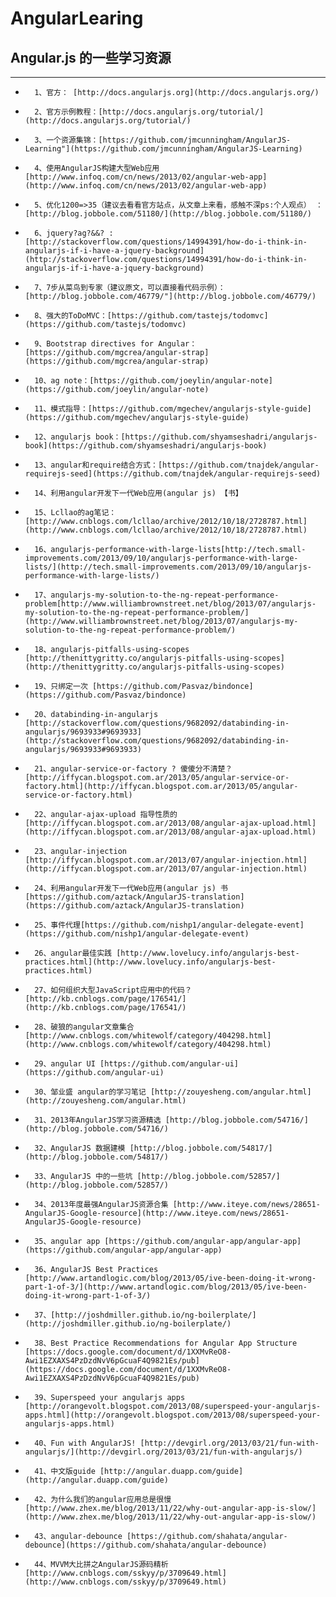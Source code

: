AngularLearing
==============

## Angular.js 的一些学习资源 ##
--------------
*		1、官方： [http://docs.angularjs.org](http://docs.angularjs.org/)
*		2、官方示例教程：[http://docs.angularjs.org/tutorial/](http://docs.angularjs.org/tutorial/)
*		3、一个资源集锦：[https://github.com/jmcunningham/AngularJS-Learning"](https://github.com/jmcunningham/AngularJS-Learning)
*		4、使用AngularJS构建大型Web应用[http://www.infoq.com/cn/news/2013/02/angular-web-app](http://www.infoq.com/cn/news/2013/02/angular-web-app)
*		5、优化1200=>35（建议去看看官方站点，从文章上来看，感触不深ps:个人观点） ：[http://blog.jobbole.com/51180/](http://blog.jobbole.com/51180/)
*		6、jquery?ag?&&? : [http://stackoverflow.com/questions/14994391/how-do-i-think-in-angularjs-if-i-have-a-jquery-background](http://stackoverflow.com/questions/14994391/how-do-i-think-in-angularjs-if-i-have-a-jquery-background)
*		7、7步从菜鸟到专家（建议原文，可以直接看代码示例）：[http://blog.jobbole.com/46779/"](http://blog.jobbole.com/46779/)
*		8、强大的ToDoMVC：[https://github.com/tastejs/todomvc](https://github.com/tastejs/todomvc)
*		9、Bootstrap directives for Angular：[https://github.com/mgcrea/angular-strap](https://github.com/mgcrea/angular-strap)
*		10、ag note：[https://github.com/joeylin/angular-note](https://github.com/joeylin/angular-note)
*		11、模式指导：[https://github.com/mgechev/angularjs-style-guide](https://github.com/mgechev/angularjs-style-guide)
*		12、angularjs book：[https://github.com/shyamseshadri/angularjs-book](https://github.com/shyamseshadri/angularjs-book)
*		13、angular和require结合方式：[https://github.com/tnajdek/angular-requirejs-seed](https://github.com/tnajdek/angular-requirejs-seed)
*		14、利用angular开发下一代Web应用(angular js) 【书】
*		15、Lcllao的ag笔记：[http://www.cnblogs.com/lcllao/archive/2012/10/18/2728787.html](http://www.cnblogs.com/lcllao/archive/2012/10/18/2728787.html)
*		16、angularjs-performance-with-large-lists[http://tech.small-improvements.com/2013/09/10/angularjs-performance-with-large-lists/](http://tech.small-improvements.com/2013/09/10/angularjs-performance-with-large-lists/)
*		17、angularjs-my-solution-to-the-ng-repeat-performance-problem[http://www.williambrownstreet.net/blog/2013/07/angularjs-my-solution-to-the-ng-repeat-performance-problem/](http://www.williambrownstreet.net/blog/2013/07/angularjs-my-solution-to-the-ng-repeat-performance-problem/)
*		18、angularjs-pitfalls-using-scopes [http://thenittygritty.co/angularjs-pitfalls-using-scopes](http://thenittygritty.co/angularjs-pitfalls-using-scopes)
*		19、只绑定一次 [https://github.com/Pasvaz/bindonce](https://github.com/Pasvaz/bindonce)
*		20、databinding-in-angularjs [http://stackoverflow.com/questions/9682092/databinding-in-angularjs/9693933#9693933](http://stackoverflow.com/questions/9682092/databinding-in-angularjs/9693933#9693933)
*		21、angular-service-or-factory ? 傻傻分不清楚？[http://iffycan.blogspot.com.ar/2013/05/angular-service-or-factory.html](http://iffycan.blogspot.com.ar/2013/05/angular-service-or-factory.html)
*		22、angular-ajax-upload 指导性质的[http://iffycan.blogspot.com.ar/2013/08/angular-ajax-upload.html](http://iffycan.blogspot.com.ar/2013/08/angular-ajax-upload.html)
*		23、angular-injection [http://iffycan.blogspot.com.ar/2013/07/angular-injection.html](http://iffycan.blogspot.com.ar/2013/07/angular-injection.html)
*		24、利用angular开发下一代Web应用(angular js) 书[https://github.com/aztack/AngularJS-translation](https://github.com/aztack/AngularJS-translation)
*		25、事件代理[https://github.com/nishp1/angular-delegate-event](https://github.com/nishp1/angular-delegate-event)
*		26、angular最佳实践 [http://www.lovelucy.info/angularjs-best-practices.html](http://www.lovelucy.info/angularjs-best-practices.html)
*		27、如何组织大型JavaScript应用中的代码？[http://kb.cnblogs.com/page/176541/](http://kb.cnblogs.com/page/176541/)
*		28、破狼的angular文章集合 [http://www.cnblogs.com/whitewolf/category/404298.html](http://www.cnblogs.com/whitewolf/category/404298.html)
*		29、angular UI [https://github.com/angular-ui](https://github.com/angular-ui)
*		30、邹业盛 angular的学习笔记 [http://zouyesheng.com/angular.html](http://zouyesheng.com/angular.html)
*		31、2013年AngularJS学习资源精选 [http://blog.jobbole.com/54716/](http://blog.jobbole.com/54716/)
*		32、AngularJS 数据建模 [http://blog.jobbole.com/54817/](http://blog.jobbole.com/54817/)
*		33、AngularJS 中的一些坑 [http://blog.jobbole.com/52857/](http://blog.jobbole.com/52857/)
*		34、2013年度最强AngularJS资源合集 [http://www.iteye.com/news/28651-AngularJS-Google-resource](http://www.iteye.com/news/28651-AngularJS-Google-resource)
*		35、angular app [https://github.com/angular-app/angular-app](https://github.com/angular-app/angular-app)
*		36、AngularJS Best Practices [http://www.artandlogic.com/blog/2013/05/ive-been-doing-it-wrong-part-1-of-3/](http://www.artandlogic.com/blog/2013/05/ive-been-doing-it-wrong-part-1-of-3/)
*		37、[http://joshdmiller.github.io/ng-boilerplate/](http://joshdmiller.github.io/ng-boilerplate/)
*		38、Best Practice Recommendations for Angular App Structure [https://docs.google.com/document/d/1XXMvReO8-Awi1EZXAXS4PzDzdNvV6pGcuaF4Q9821Es/pub](https://docs.google.com/document/d/1XXMvReO8-Awi1EZXAXS4PzDzdNvV6pGcuaF4Q9821Es/pub)
*		39、Superspeed your angularjs apps [http://orangevolt.blogspot.com/2013/08/superspeed-your-angularjs-apps.html](http://orangevolt.blogspot.com/2013/08/superspeed-your-angularjs-apps.html)
*		40、Fun with AngularJS! [http://devgirl.org/2013/03/21/fun-with-angularjs/](http://devgirl.org/2013/03/21/fun-with-angularjs/)
*		41、中文版guide [http://angular.duapp.com/guide](http://angular.duapp.com/guide)
*		42、为什么我们的angular应用总是很慢 [http://www.zhex.me/blog/2013/11/22/why-out-angular-app-is-slow/](http://www.zhex.me/blog/2013/11/22/why-out-angular-app-is-slow/)
*		43、angular-debounce [https://github.com/shahata/angular-debounce](https://github.com/shahata/angular-debounce)
*		44、MVVM大比拼之AngularJS源码精析 [http://www.cnblogs.com/sskyy/p/3709649.html](http://www.cnblogs.com/sskyy/p/3709649.html)
